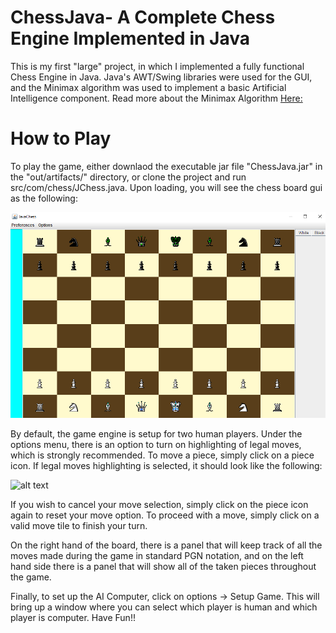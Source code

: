 # ChessJava- A Complete Chess Engine Implemented in Java

This is my first "large" project, in which I implemented a fully functional Chess Engine in Java. Java's AWT/Swing libraries were used
for the GUI, and the Minimax algorithm was used to implement a basic Artificial Intelligence component. 
Read more about the Minimax Algorithm [Here:](https://en.wikipedia.org/wiki/Minimax)

# How to Play

To play the game, either downlaod the executable jar file "ChessJava.jar" in the "out/artifacts/" directory, or clone the project
and run src/com/chess/JChess.java. Upon loading, you will see the chess board gui as the following:

![alt text](https://github.com/FrankSu1996/ChessJava/blob/master/src/images/start.png)

By default, the game engine is setup for two human players. Under the options menu, there is an option to turn on highlighting of legal moves, which is strongly recommended. To move a piece, simply click on a piece icon. If legal moves highlighting is selected, it should look like the following:

![alt text](https://github.com/FrankSu1996/ChessJava/tree/master/src/images/move.png)

If you wish to cancel your move selection, simply click on the piece icon again to reset your move option. To proceed with a move, simply click on a valid move tile to finish your turn.

On the right hand of the board, there is a panel that will keep track of all the moves made during the game in standard PGN notation, and on the left hand side there is a panel that will show all of the taken pieces throughout the game. 

Finally, to set up the AI Computer, click on options -> Setup Game. This will bring up a window where you can select which player is human and which player is computer. Have Fun!!
